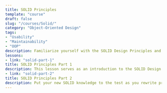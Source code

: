 ```yaml
---
title: SOLID Principles
template: "course"
draft: false
slug: "/courses/Solid/"
category: "Object-Oriented Design"
tags:
- "Usability"
- "Maintainability"
- "OOP"
description: Familiarize yourself with the SOLID Design Principles and put them into practice. In the first lesson, walk through a conversational multiple-choice "quiz" (great for absolute beginners), and in the second, rewrite principle-violating code in line with the principles. This course assumes you have basic familiarity with Java, though by no means an expert understanding.
lessons:
- link: "solid-part-1"
title: SOLID Principles Part 1
description: This lesson serves as an introduction to the SOLID Design Principles, going over when and how to implement them, in a multiple-choice quiz format. The tone is conversational: you will be guided towards why an answer is correct or incorrect as you select the different options.
- link: "solid-part-2"
title: SOLID Principles Part 2
description: Put your new SOLID knowledge to the test as you rewrite principle-violating code so it is in line with the principles.
---
```

